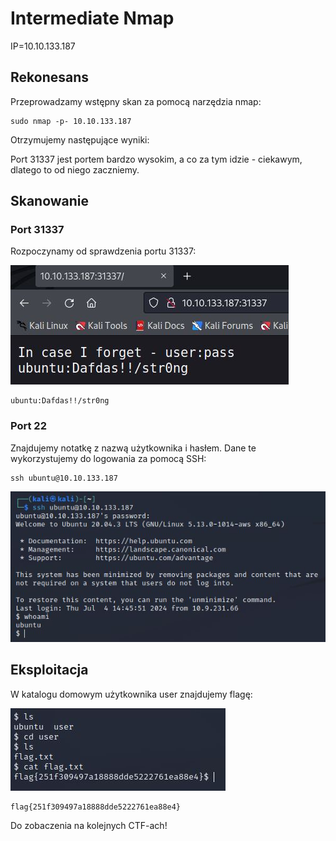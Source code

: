 # Intermediate Nmap
IP=10.10.133.187

## Rekonesans
Przeprowadzamy wstępny skan za pomocą narzędzia nmap:

```
sudo nmap -p- 10.10.133.187
```

Otrzymujemy następujące wyniki:

Port 31337 jest portem bardzo wysokim, a co za tym idzie - ciekawym, dlatego to od niego zaczniemy.

## Skanowanie

### Port 31337

Rozpoczynamy od sprawdzenia portu 31337:

![Port](img/Port.JPG)

```
ubuntu:Dafdas!!/str0ng
```

### Port 22

Znajdujemy notatkę z nazwą użytkownika i hasłem. Dane te wykorzystujemy do logowania za pomocą SSH:

```
ssh ubuntu@10.10.133.187
```

![SSH](img/SSH.JPG)

## Eksploitacja

W katalogu domowym użytkownika user znajdujemy flagę:

![Flaga](img/Flaga.JPG)

```
flag{251f309497a18888dde5222761ea88e4}
```

Do zobaczenia na kolejnych CTF-ach!

